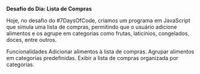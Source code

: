 <strong>Desafio do Dia: Lista de Compras</strong>

Hoje, no desafio do #7DaysOfCode, criamos um programa em JavaScript que simula uma lista de compras, permitindo que o usuário adicione alimentos e os agrupe em categorias como frutas, laticínios, congelados, doces, entre outros.

Funcionalidades
Adicionar alimentos à lista de compras.
Agrupar alimentos em categorias predefinidas.
Exibir a lista de compras organizada por categorias.

